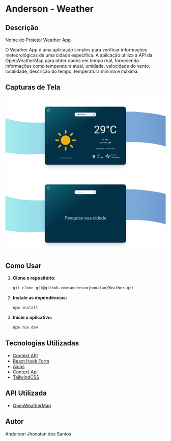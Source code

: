 # Anderson - Weather

## Descrição

Nome do Projeto: Weather App

O Weather App é uma aplicação simples para verificar informações meteorológicas de uma cidade específica. A aplicação utiliza a API da OpenWeatherMap para obter dados em tempo real, fornecendo informações como temperatura atual, umidade, velocidade do vento, localidade, descrição do tempo, temperatura mínima e máxima.


## Capturas de Tela
![main](https://github.com/andersonjhonatan/Weather/blob/main/src/assets/project/Captura%20de%20tela%20de%202023-11-18%2002-26-20.png?raw=true)
![home](https://github.com/andersonjhonatan/Weather/blob/main/src/assets/project/Captura%20de%20tela%20de%202023-11-18%2002-26-33.png?raw=true)

## Como Usar
1. **Clone o repositório:**
    ```bash
    git clone git@github.com:andersonjhonatan/Weather.git
    ```

2. **Instale as dependências:**
    ```bash
    npm install
    ```
   

3. **Inicie o aplicativo:**
    ```bash
    npm run dev
    ```
   

## Tecnologias Utilizadas
- [Context API](https://reactjs.org/docs/context.html)
- [React Hook Form](https://react-hook-form.com/)
- [Axios](https://axios-http.com/)
- [Context Api](https://reactjs.org/docs/context.html)
- [TailwindCSS](https://tailwindcss.com/)

## API Utilizada
- [OpenWeatherMap](https://openweathermap.org/api)

## Autor
Anderson Jhonatan dos Santos


